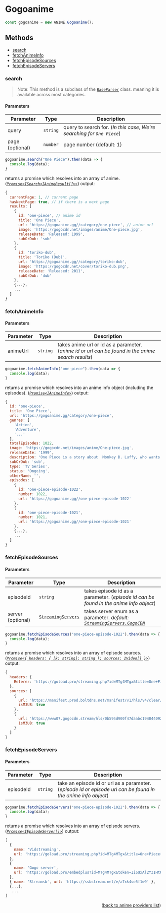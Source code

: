 <h1>Gogoanime</h1>

```ts
const gogoanime = new ANIME.Gogoanime();
```

<h2>Methods</h2>

- [search](#search)
- [fetchAnimeInfo](#fetchanimeinfo)
- [fetchEpisodeSources](#fetchepisodesources)
- [fetchEpisodeServers](#fetchepisodeservers)

### search
> Note: This method is a subclass of the [`BaseParser`](https://github.com/consumet/extensions/blob/master/src/models/base-parser.ts) class. meaning it is available across most categories.


<h4>Parameters</h4>

| Parameter       | Type     | Description                                                            |
| --------------- | -------- | ---------------------------------------------------------------------- |
| query           | `string` | query to search for. (*In this case, We're searching for `One Piece`*) |
| page (optional) | `number` | page number (default: 1)                                               |

```ts
gogoanime.search("One Piece").then(data => {
  console.log(data);
}
```

returns a promise which resolves into an array of anime. (*[`Promise<ISearch<IAnimeResult[]>>`](https://github.com/consumet/extensions/blob/master/src/models/types.ts#L13-L26)*)
output:
```js
{
  currentPage: 1, // current page
  hasNextPage: true, // if there is a next page
  results: [
    {
      id: 'one-piece', // anime id
      title: 'One Piece',
      url: 'https://gogoanime.gg//category/one-piece', // anime url
      image: 'https://gogocdn.net/images/anime/One-piece.jpg',
      releaseDate: 'Released: 1999',
      subOrDub: 'sub'
    },
    {
      id: 'toriko-dub',
      title: 'Toriko (Dub)',
      url: 'https://gogoanime.gg//category/toriko-dub',
      image: 'https://gogocdn.net/cover/toriko-dub.png',
      releaseDate: 'Released: 2011',
      subOrDub: 'dub'
    },
    {...},
    ...
  ]
}
```

### fetchAnimeInfo

<h4>Parameters</h4>

| Parameter | Type     | Description                                                                                        |
| --------- | -------- | -------------------------------------------------------------------------------------------------- |
| animeUrl  | `string` | takes anime url or id as a parameter. (*anime id or url can be found in the anime search results*) |

```ts
gogoanime.fetchAnimeInfo("one-piece").then(data => {
  console.log(data);
}
```

returns a promise which resolves into an anime info object (including the episodes). (*[`Promise<IAnimeInfo>`](https://github.com/consumet/extensions/blob/master/src/models/types.ts#L28-L42)*)
output:
```js
{
  id: 'one-piece',
  title: 'One Piece',
  url: 'https://gogoanime.gg/category/one-piece',
  genres: [
    'Action',
    'Adventure',
    '...'
  ],
  totalEpisodes: 1022,
  image: 'https://gogocdn.net/images/anime/One-piece.jpg',
  releaseDate: '1999',
  description: 'One Piece is a story about  Monkey D. Luffy, who wants to become a sea-robber. In a world mystical...',
  subOrDub: 'sub',
  type: 'TV Series',
  status: 'Ongoing',
  otherName: '',
  episodes: [
    {
      id: 'one-piece-episode-1022',
      number: 1022,
      url: 'https://gogoanime.gg//one-piece-episode-1022'
    },
    {
      id: 'one-piece-episode-1021',
      number: 1021,
      url: 'https://gogoanime.gg//one-piece-episode-1021'
    },
    {...},
    ...
  ]
}
```

### fetchEpisodeSources

<h4>Parameters</h4>

| Parameter         | Type                                                                                                 | Description                                                                                                                                               |
| ----------------- | ---------------------------------------------------------------------------------------------------- | --------------------------------------------------------------------------------------------------------------------------------------------------------- |
| episodeId         | `string`                                                                                             | takes episode id as a parameter. (*episode id can be found in the anime info object*)                                                                     |
| server (optional) | [`StreamingServers`](https://github.com/consumet/extensions/blob/master/src/models/types.ts#L76-L81) | takes server enum as a parameter. *default: [`StreamingServers.GogoCDN`](https://github.com/consumet/extensions/blob/master/src/models/types.ts#L76-L81)* |


```ts
gogoanime.fetchEpisodeSources("one-piece-episode-1022").then(data => {
  console.log(data);
}
```
returns a promise which resolves into an array of episode sources. (*[`Promise<{ headers: { [k: string]: string }; sources: IVideo[] }>`](https://github.com/consumet/extensions/blob/master/src/models/types.ts#L59-L74)*)
output:
```js
{
  headers: {
    Referer: 'https://goload.pro/streaming.php?id=MTg4MTgx&title=One+Piece+Episode+1022&typesub=SUB'
  },
  sources: [
    {
      url: 'https://manifest.prod.boltdns.net/manifest/v1/hls/v4/clear/6310593120001/6b17f612-a8e1-4fac-82ca-384537746607/6s/master.m3u8?fastly_token=NjJiNTU3Y2ZfZjdkZTc0MDYxODAwYTJkNTEzMGNiOTZhYjllNTA4MGVhNGFmZDNkMzNmZTQ2ZDdhNjc2MWI0NDU1YmRjYjcwZA%3D%3D',
      isM3U8: true
    },
    {
      url: 'https://www07.gogocdn.stream/hls/0b594d900f47daabc194844092384914/ep.1022.1655606306.m3u8',
      isM3U8: true
    }
  ]
}
```

### fetchEpisodeServers

<h4>Parameters</h4>

| Parameter | Type     | Description                                                                                                   |
| --------- | -------- | ------------------------------------------------------------------------------------------------------------- |
| episodeId | `string` | take an episode id or url as a parameter. (*episode id or episode url can be found in the anime info object*) |

```ts
gogoanime.fetchEpisodeServers("one-piece-episode-1022").then(data => {
  console.log(data);
}
```
returns a promise which resolves into an array of episode servers. (*[`Promise<IEpisodeServer[]>`](https://github.com/consumet/extensions/blob/master/src/models/types.ts#L54-L57)*)
output:
```js
[
  {
    name: 'Vidstreaming',
    url: 'https://goload.pro/streaming.php?id=MTg4MTgx&title=One+Piece+Episode+1022&typesub=SUB'
  },
  {
    name: 'Gogo server',
    url: 'https://goload.pro/embedplus?id=MTg4MTgx&token=Ii6QxAl2Y3IHtOerPM6n7Q&expires=1656041793'
  },
  { name: 'Streamsb', url: 'https://ssbstream.net/e/a7xk4se5f1w9' },
  {...},
   ...
]
```

<p align="end">(<a href="https://github.com/consumet/extensions/blob/master/docs/guides/anime.md#">back to anime providers list</a>)</p>